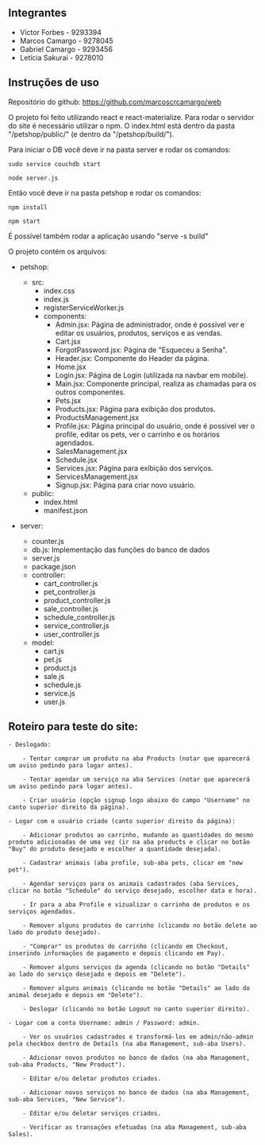 ## Integrantes

* Victor Forbes - 9293394
* Marcos Camargo - 9278045
* Gabriel Camargo - 9293456
* Letícia Sakurai - 9278010

## Instruções de uso

Repositório do github: https://github.com/marcoscrcamargo/web

O projeto foi feito utilizando react e react-materialize. Para rodar o servidor do site é necessário utilizar o npm. O index.html está dentro da pasta "/petshop/public/" (e dentro da "/petshop/build/").

Para iniciar o DB você deve ir na pasta server e rodar os comandos:
	
	sudo service couchdb start
	
	node server.js

Então você deve ir na pasta petshop e rodar os comandos:

	npm install

	npm start

É possível também rodar a aplicação usando "serve -s build"

O projeto contém os arquivos:
* petshop:
	* src:
		* index.css
		* index.js
		* registerServiceWorker.js
		* components:
			* Admin.jsx: Página de administrador, onde é possivel ver e editar os usuários, produtos, serviços e as vendas.
			* Cart.jsx
			* ForgotPassword.jsx: Página de "Esqueceu a Senha".
			* Header.jsx: Componente do Header da página.
			* Home.jsx
			* Login.jsx: Página de Login (utilizada na navbar em mobile).
			* Main.jsx: Componente principal, realiza as chamadas para os outros componentes.
			* Pets.jsx
			* Products.jsx: Página para exibição dos produtos.
			* ProductsManagement.jsx
			* Profile.jsx: Página principal do usuário, onde é possivel ver o profile, editar os pets, ver o carrinho e os horários agendados.
			* SalesManagement.jsx
			* Schedule.jsx
			* Services.jsx: Página para exibição dos serviços.
			* ServicesManagement.jsx
			* Signup.jsx: Página para criar novo usuário.
	* public:
		* index.html
		* manifest.json

* server:
	* counter.js
	* db.js: Implementação das funções do banco de dados
	* server.js
	* package.json
	* controller:
		* cart_controller.js
		* pet_controller.js
		* product_controller.js
		* sale_controller.js
		* schedule_controller.js
		* service_controller.js
		* user_controller.js
	* model:
		* cart.js
		* pet.js
		* product.js
		* sale.js
		* schedule.js
		* service.js
		* user.js

## Roteiro para teste do site:

	- Deslogado:

		- Tentar comprar um produto na aba Products (notar que aparecerá um aviso pedindo para logar antes).
		
		- Tentar agendar um serviço na aba Services (notar que aparecerá um aviso pedindo para logar antes).
		
		- Criar usuário (opção signup logo abaixo do campo "Username" no canto superior direito da página).
		
	- Logar com o usuário criado (canto superior direito da página):

		- Adicionar produtos ao carrinho, mudando as quantidades do mesmo produto adicionadas de uma vez (ir na aba products e clicar no botão "Buy" do produto desejado e escolher a quantidade desejada).
		
		- Cadastrar animais (aba profile, sub-aba pets, clicar em "new pet").
		
		- Agendar serviços para os animais cadastrados (aba Services, clicar no botão "Schedule" do serviço desejado, escolher data e hora).
		
		- Ir para a aba Profile e vizualizar o carrinho de produtos e os serviços agendados.
		
		- Remover alguns produtos do carrinho (clicando no botão delete ao lado do produto desejado).
		
		- "Comprar" os produtos do carrinho (clicando em Checkout, inserindo informações de pagamento e depois clicando em Pay).
		
		- Remover alguns serviços da agenda (clicando no botão "Details" ao lado do serviço desejado e depois em "Delete").
		
		- Remover alguns animais (clicando no botão "Details" ao lado do animal desejado e depois em "Delete").
		
		- Deslogar (clicando no botão Logout no canto superior direito).
		
	- Logar com a conta Username: admin / Password: admin.
	
		- Ver os usuários cadastrados e transformá-los em admin/não-admin pela checkbox dentro de Details (na aba Management, sub-aba Users).
		
		- Adicionar novos produtos no banco de dados (na aba Management, sub-aba Products, "New Product").
		
		- Editar e/ou deletar produtos criados.
		
		- Adicionar novos serviços no banco de dados (na aba Management, sub-aba Services, "New Service").
		
		- Editar e/ou deletar serviços criados.
		
		- Verificar as transações efetuadas (na aba Management, sub-aba Sales).
		
